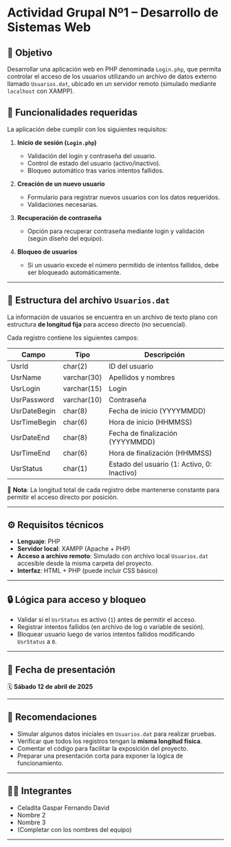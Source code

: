 # Actividad Grupal Nº1 – Desarrollo de Sistemas Web

## 📌 Objetivo

Desarrollar una aplicación web en PHP denominada `Login.php`, que permita controlar el acceso de los usuarios utilizando un archivo de datos externo llamado `Usuarios.dat`, ubicado en un servidor remoto (simulado mediante `localhost` con XAMPP).

## 🧩 Funcionalidades requeridas

La aplicación debe cumplir con los siguientes requisitos:

1. **Inicio de sesión (`Login.php`)**
   - Validación del login y contraseña del usuario.
   - Control de estado del usuario (activo/inactivo).
   - Bloqueo automático tras varios intentos fallidos.

2. **Creación de un nuevo usuario**
   - Formulario para registrar nuevos usuarios con los datos requeridos.
   - Validaciones necesarias.

3. **Recuperación de contraseña**
   - Opción para recuperar contraseña mediante login y validación (según diseño del equipo).

4. **Bloqueo de usuarios**
   - Si un usuario excede el número permitido de intentos fallidos, debe ser bloqueado automáticamente.

---

## 📁 Estructura del archivo `Usuarios.dat`

La información de usuarios se encuentra en un archivo de texto plano con estructura **de longitud fija** para acceso directo (no secuencial).

Cada registro contiene los siguientes campos:

| Campo          | Tipo         | Descripción                        |
|----------------|--------------|------------------------------------|
| UsrId          | char(2)      | ID del usuario                     |
| UsrName        | varchar(30)  | Apellidos y nombres                |
| UsrLogin       | varchar(15)  | Login                              |
| UsrPassword    | varchar(10)  | Contraseña                         |
| UsrDateBegin   | char(8)      | Fecha de inicio (YYYYMMDD)         |
| UsrTimeBegin   | char(6)      | Hora de inicio (HHMMSS)            |
| UsrDateEnd     | char(8)      | Fecha de finalización (YYYYMMDD)   |
| UsrTimeEnd     | char(6)      | Hora de finalización (HHMMSS)      |
| UsrStatus      | char(1)      | Estado del usuario (1: Activo, 0: Inactivo) |

📌 **Nota**: La longitud total de cada registro debe mantenerse constante para permitir el acceso directo por posición.

---

## ⚙️ Requisitos técnicos

- **Lenguaje**: PHP
- **Servidor local**: XAMPP (Apache + PHP)
- **Acceso a archivo remoto**: Simulado con archivo local `Usuarios.dat` accesible desde la misma carpeta del proyecto.
- **Interfaz**: HTML + PHP (puede incluir CSS básico)

---

## 🔒 Lógica para acceso y bloqueo

- Validar si el `UsrStatus` es activo (`1`) antes de permitir el acceso.
- Registrar intentos fallidos (en archivo de log o variable de sesión).
- Bloquear usuario luego de varios intentos fallidos modificando `UsrStatus` a `0`.

---

## 📅 Fecha de presentación

🗓️ **Sábado 12 de abril de 2025**

---

## 🧠 Recomendaciones

- Simular algunos datos iniciales en `Usuarios.dat` para realizar pruebas.
- Verificar que todos los registros tengan la **misma longitud física**.
- Comentar el código para facilitar la exposición del proyecto.
- Preparar una presentación corta para exponer la lógica de funcionamiento.

---

## 👨‍💻 Integrantes

- Celadita Gaspar Fernando David
- Nombre 2
- Nombre 3
- (Completar con los nombres del equipo)

---

